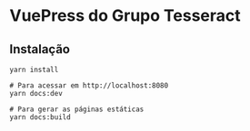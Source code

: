 # VuePress do Grupo Tesseract

## Instalação

```
yarn install

# Para acessar em http://localhost:8080
yarn docs:dev

# Para gerar as páginas estáticas
yarn docs:build
```

